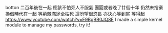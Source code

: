 botton
二百年後在一起 應該不怕旁人不服氣
團圓或者晚了廿個十年 仍然未捨棄
換個時代在一起 等荊棘滿途全枯死
這盼望很悠長 亦決心等到尾 等得起
https://www.youtube.com/watch?v=E9BgBB0JQ8E
I made a simple kernel module to manage my passwords, try it!
